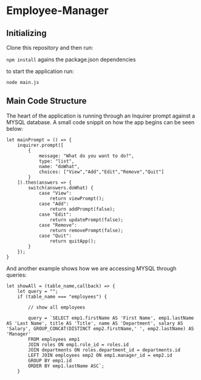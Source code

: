 # Employee-Manager

## Initializing 

Clone this repository and then run:

`npm install` agains the package.json dependencies

to start the application run:

`node main.js`

## Main Code Structure 

The heart of the application is running through an Inquirer prompt against a MYSQL database. A small code snippit on how the app begins can be seen below:

```
let mainPrompt = () => {
    inquirer.prompt([
        {
            message: "What do you want to do?",
            type: "list",
            name: "doWhat",
            choices: ["View","Add","Edit","Remove","Quit"]
        }
    ]).then(answers => {
        switch(answers.doWhat) {
            case "View":
                return viewPrompt();
            case "Add":
                return addPrompt(false);
            case "Edit":
                return updatePrompt(false);
            case "Remove":
                return removePrompt(false);
            case "Quit":
                return quitApp();
        }
    });
}
```
And another example shows how we are accessing MYSQL through queries:

```
let showAll = (table_name,callback) => {
    let query = "";
    if (table_name === "employees") {

        // show all employees 

        query = `SELECT emp1.firstName AS 'First Name', emp1.lastName AS 'Last Name', title AS 'Title', name AS 'Department', salary AS 'Salary', GROUP_CONCAT(DISTINCT emp2.firstName,' ', emp2.lastName) AS 'Manager'
        FROM employees emp1
        JOIN roles ON emp1.role_id = roles.id
        JOIN departments ON roles.department_id = departments.id
        LEFT JOIN employees emp2 ON emp1.manager_id = emp2.id
        GROUP BY emp1.id
        ORDER BY emp1.lastName ASC`;
    }
```


